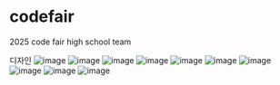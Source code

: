 # codefair
2025 code fair high school team

디자인
![image](https://github.com/user-attachments/assets/cf0c9c9d-3390-4c40-8e14-0ec4e14523dc)
![image](https://github.com/user-attachments/assets/af3c5fc5-3b64-4b29-8e07-c5df0eb58398)
![image](https://github.com/user-attachments/assets/7b88bea5-03a1-485f-98ba-e219b7c4492c)
![image](https://github.com/user-attachments/assets/f1cafa37-19f6-49df-911c-146b0285ee1b)
![image](https://github.com/user-attachments/assets/e41203ef-e626-4cdf-b722-c7d6d4cce3fa)
![image](https://github.com/user-attachments/assets/f3b3b434-0a0c-4a8d-a9b3-67d3d51c4ac5)
![image](https://github.com/user-attachments/assets/df8bb2f2-bb26-4a25-8932-ea249e0494fb)
![image](https://github.com/user-attachments/assets/1b79ca7f-5542-461b-93f9-f93ddae87ac3)
![image](https://github.com/user-attachments/assets/0a2e0d3e-4e8b-499c-837f-bbb6453b09d5)
![image](https://github.com/user-attachments/assets/32c7f9be-81b6-47ec-97ec-6789cb4001c6)

